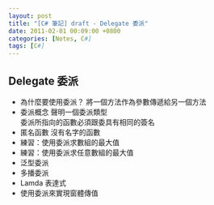 ```yaml
---
layout: post
title: "[C# 筆記] draft - Delegate 委派"
date: 2011-02-01 00:09:00 +0800
categories: [Notes, C#]
tags: [C#]
---
```


## Delegate 委派

- 為什麼要使用委派？
將一個方法作為參數傳遞給另一個方法
- 委派概念
聲明一個委派類型  
委派所指向的函數必須跟委具有相同的簽名  
- 匿名函數
沒有名字的函數
- 練習：使用委派求數組的最大值
- 練習：使用委派求任意數組的最大值
- 泛型委派
- 多播委派
- Lamda 表達式
- 使用委派來實現窗體傳值
